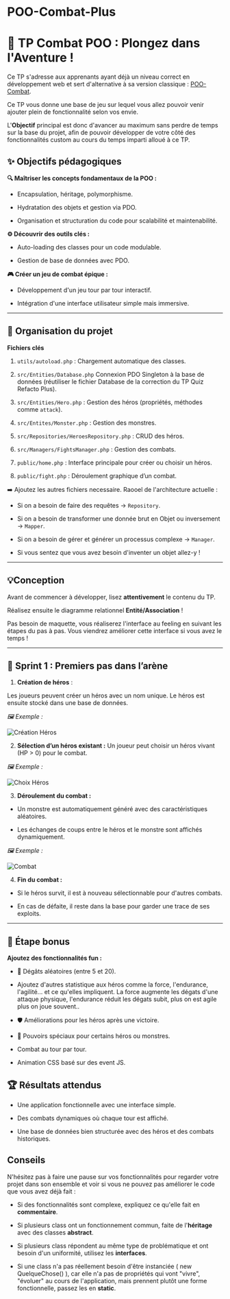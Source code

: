 # POO-Combat-Plus

# 🎯 TP Combat POO : Plongez dans l'Aventure !

Ce TP s'adresse aux apprenants ayant déjà un niveau correct en développement web et sert d'alternative à sa version classique : [POO-Combat](https://github.com/G404-DWWM/POO-Combat).

Ce TP vous donne une base de jeu sur lequel vous allez pouvoir venir ajouter plein de fonctionnalité selon vos envie. 

L'**Objectif** principal est donc d'avancer au maximum sans perdre de temps sur la base du projet, afin de pouvoir développer de votre côté des fonctionnalités custom au cours du temps imparti alloué à ce TP.

## ✨ Objectifs pédagogiques

**🔍 Maîtriser les concepts fondamentaux de la POO :**

- Encapsulation, héritage, polymorphisme.

- Hydratation des objets et gestion via PDO.

- Organisation et structuration du code pour scalabilité et maintenabilité.

**⚙️ Découvrir des outils clés :**

- Auto-loading des classes pour un code modulable.

- Gestion de base de données avec PDO.

**🎮 Créer un jeu de combat épique :**

- Développement d'un jeu tour par tour interactif.

- Intégration d'une interface utilisateur simple mais immersive.

<hr>

## 📂 Organisation du projet

**Fichiers clés**

1. `utils/autoload.php` : Chargement automatique des classes.

2. `src/Entities/Database.php` Connexion PDO Singleton à la base de données (réutiliser le fichier Database de la correction du TP Quiz Refacto Plus).

3. `src/Entities/Hero.php` : Gestion des héros (propriétés, méthodes comme `attack`).

4. `src/Entites/Monster.php` : Gestion des monstres.

5. `src/Repositories/HeroesRepository.php` : CRUD des héros.

6. `src/Managers/FightsManager.php` : Gestion des combats.

7. `public/home.php` : Interface principale pour créer ou choisir un héros.

8. `public/fight.php` : Déroulement graphique d’un combat.

➡️ Ajoutez les autres fichiers necessaire.
Raooel de l'architecture actuelle :

- Si on a besoin de faire des requêtes -> `Repository`.

- Si on a besoin de transformer une donnée brut en Objet ou inversement -> `Mapper`.

- Si on a besoin de gérer et générer un processus complexe -> `Manager`.

- Si vous sentez que vous avez besoin d'inventer un objet allez-y !

<hr>

## 💡Conception 

Avant de commencer à développer, lisez **attentivement** le contenu du TP.

Réalisez ensuite le diagramme relationnel **Entité/Association** !

Pas besoin de maquette, vous réaliserez l'interface au feeling en suivant les étapes du pas à pas. Vous viendrez améliorer cette interface si vous avez le temps !

<hr>

## 🏁 Sprint 1 : Premiers pas dans l’arène

1. **Création de héros** :

Les joueurs peuvent créer un héros avec un nom unique. Le héros est ensuite stocké dans une base de données.

_🖼️ Exemple :_

![Création Héros](./assets/AccueilCreateHero.png)

2. **Sélection d’un héros existant :**
Un joueur peut choisir un héros vivant (HP > 0) pour le combat.

_🖼️ Exemple :_

![Choix Héros](./assets/HeroChoice.png)

3. **Déroulement du combat :**

* Un monstre est automatiquement généré avec des caractéristiques aléatoires.

* Les échanges de coups entre le héros et le monstre sont affichés dynamiquement.

_🖼️ Exemple :_

![Combat](./assets/Fight.png)

4. **Fin du combat :**

* Si le héros survit, il est à nouveau sélectionnable pour d'autres combats.

* En cas de défaite, il reste dans la base pour garder une trace de ses exploits.

<hr>

## 🚀 Étape bonus
**Ajoutez des fonctionnalités fun :**

* 🎲 Dégâts aléatoires (entre 5 et 20).

* Ajoutez d'autres statistique aux héros comme la force, l'endurance, l'agilité... et ce qu'elles impliquent. La force augmente les dégats d'une attaque physique, l'endurance réduit les dégats subit, plus on est agile plus on joue souvent..

* 🛡️ Améliorations pour les héros après une victoire.

* 🧙 Pouvoirs spéciaux pour certains héros ou monstres.

* Combat au tour par tour.

* Animation CSS basé sur des event JS.


## 🏆 Résultats attendus

* Une application fonctionnelle avec une interface simple.

* Des combats dynamiques où chaque tour est affiché.

* Une base de données bien structurée avec des héros et des combats historiques.

## Conseils

N'hésitez pas à faire une pause sur vos fonctionnalités pour regarder votre projet dans son ensemble et voir si vous ne pouvez pas améliorer le code que vous avez déjà fait : 

* Si des fonctionnalités sont complexe, expliquez ce qu'elle fait en **commentaire**.

* Si plusieurs class ont un fonctionnement commun, faite de l'**héritage** avec des classes **abstract**.

* Si plusieurs class répondent au même type de problématique et ont besoin d'un uniformité, utilisez les **interfaces**.

* Si une class n'a pas réellement besoin d'être instanciée ( new QuelqueChose() ), car elle n'a pas de propriétés qui vont "vivre", "évoluer" au cours de l'application, mais prennent plutôt une forme fonctionnelle, passez les en **static**.